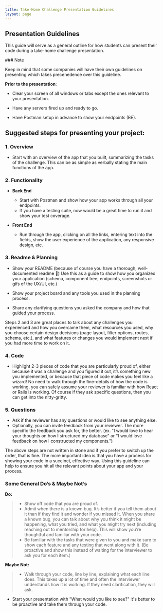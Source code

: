 ```yaml
---
title: Take-Home Challenge Presentation Guidelines
layout: page
---
```


## Presentation Guidelines

This guide will serve as a general outline for how students can present their code during a take-home challenge presentation. 

<section class="note">
### Note

Keep in mind that some companies will have their own guidelines on presenting which takes precenedence over this guideline.
</section>

**Prior to the presentation:**

- Clear your screen of all windows or tabs except the ones relevant to your presentation. 

- Have any servers fired up and ready to go.

<!-- Note: Do we want them to demo in postman if there is a frontend? -->
- Have Postman setup in advance to show your endpoints (BE).


## Suggested steps for presenting your project:
### 1. Overview
  - Start with an overview of the app that you built, summarizing the tasks of the challenge. This can be as simple as verbally stating the main functions of the app.

### 2. Functionality

- **Back End**
  - Start with Postman and show how your app works through all your endpoints.
  - If you have a testing suite, now would be a great time to run it and show your test coverage.

- **Front End**
  - Run through the app, clicking on all the links, entering text into the fields, show the user experience of the application, any responsive design, etc.


### 3. Readme & Planning

 - Show your README (because of course you have a thorough, well-documented readme 🙂)
  Use this as a guide to show how you organized your application (schema, component tree,  endpoints, screenshots or gifs of the UX/UI, etc.)

 - Show your project board and any tools you used in the planning process.
  
 - Share any clarifying questions you asked the company and how that guided your process.

  Steps 2 and 3 are great places to talk about any challenges you experienced and how you overcame them, what resources you used, why you choose certain design decisions (page layout, filter options, routes, schema, etc.), and what features or changes you would implement next if you had more time to work on it. 

### 4. Code

  - Highlight 2-3 pieces of code that you are particularly proud of, either because it was a challenge and you figured it out, it’s something new you implemented, or because that piece of code makes you feel like a wizard! No need to walk through the fine-details of how the code is working, you can safely assume your reviewer is familiar with how React or Rails is working. Of course if they ask specific questions, then you can get into the nitty-gritty. 

### 5. Questions

  - Ask if the reviewer has any questions or would like to see anything else. 
  - Optionally, you can invite feedback from your reviewer. The more specific the feedback you ask for, the better. (ex. "I would love to hear your thoughts on how I structured my database" or "I would love feedback on how I constructed my components.") 

<section class="note">
The above steps are not written in stone and if you prefer to switch up the order, that is fine. The more important idea is that you have a process for showing your code in a succinct, effective way. Using this guideline can help to ensure you hit all the relevant points about your app and your process.
</section>



### Some General Do’s & Maybe Not’s

**Do:**

> - Show off code that you are proud of.
> - Admit when there is a known bug. It’s better if you tell them about it than if they find it and wonder if you missed it. When you share a known bug, you can talk about why you think it might be happening, what you tried, and what you might try next (including reaching out to mentorship for help). This will show you’re thoughtful and familiar with your code.
> - Be familiar with the tasks that were given to you and make sure to show each feature and any testing that went along with it. (Be proactive and show this instead of waiting for the interviewer to ask you for each item.)



**Maybe Not:**

> - Walk through your code, line by line, explaining what each line does. This takes up a lot of time and often the interviewer understands how it is working. If they need clarification, they will ask.
- Start your presentation with "What would you like to see?" It's better to be proactive and take them through your code.